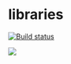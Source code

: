 # libraries

[![Build status](https://build.appcenter.ms/v0.1/apps/9e6d1a40-2d06-4382-b0c7-54e9085f9a28/branches/master/badge)](https://appcenter.ms)

[![](https://jitpack.io/v/oleksandrpriadko/libraries.svg)](https://jitpack.io/#oleksandrpriadko/libraries)
